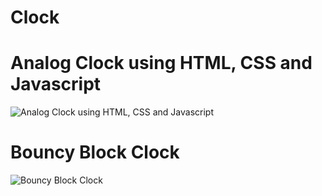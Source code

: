# Clock

# Analog Clock using HTML, CSS and Javascript

![Analog Clock using HTML, CSS and Javascript](https://user-images.githubusercontent.com/61920916/220416744-b7e5b4a1-68a6-4c8c-a76a-9759852da759.png)

# Bouncy Block Clock

![Bouncy Block Clock](https://user-images.githubusercontent.com/61920916/220416830-267f8fcd-be3e-4498-a273-91091391c0af.png)
